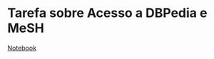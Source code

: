 # Tarefa sobre Acesso a DBPedia e MeSH

[Notebook](https://github.com/mariliacss/mc536/blob/master/lab01/notebook/data-api-python.ipynb)
